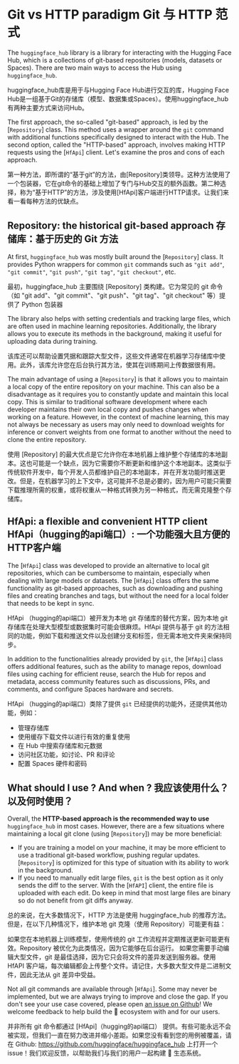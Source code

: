 <!--⚠️ Note that this file is in Markdown but contain specific syntax for our doc-builder (similar to MDX) that may not be
rendered properly in your Markdown viewer.
-->

# Git vs HTTP paradigm   Git 与 HTTP 范式

The `huggingface_hub` library is a library for interacting with the Hugging Face Hub, which is a 
collections of git-based repositories (models, datasets or Spaces). There are two main
ways to access the Hub using `huggingface_hub`.

huggingface_hub库是用于与Hugging Face Hub进行交互的库，Hugging Face Hub是一组基于Git的存储库（模型、数据集或Spaces）。使用huggingface_hub有两种主要方式来访问Hub。

The first approach, the so-called "git-based" approach, is led by the [`Repository`] class.
This method uses a wrapper around the `git` command with additional functions specifically
designed to interact with the Hub. The second option, called the "HTTP-based" approach,
involves making HTTP requests using the [`HfApi`] client. Let's examine the pros and cons
of each approach.

第一种方法，即所谓的“基于git”的方法，由[Repository]类领导。这种方法使用了一个包装器，它在git命令的基础上增加了专门与Hub交互的额外函数。第二种选择，称为“基于HTTP”的方法，涉及使用[HfApi]客户端进行HTTP请求。让我们来看一看每种方法的优缺点。

## Repository: the historical git-based approach   存储库：基于历史的 Git 方法

At first, `huggingface_hub` was mostly built around the [`Repository`] class. It provides
Python wrappers for common `git` commands such as `"git add"`, `"git commit"`, `"git push"`,
`"git tag"`, `"git checkout"`, etc.

最初，huggingface_hub 主要围绕 [Repository] 类构建。它为常见的 git 命令（如 "git add"、"git commit"、"git push"、"git tag"、"git checkout" 等）提供了 Python 包装器

The library also helps with setting credentials and tracking large files, which are often
used in machine learning repositories. Additionally, the library allows you to execute its
methods in the background, making it useful for uploading data during training.

该库还可以帮助设置凭据和跟踪大型文件，这些文件通常在机器学习存储库中使用。此外，该库允许您在后台执行其方法，使其在训练期间上传数据很有用。

The main advantage of using a [`Repository`] is that it allows you to maintain a local
copy of the entire repository on your machine. This can also be a disadvantage as
it requires you to constantly update and maintain this local copy. This is similar to
traditional software development where each developer maintains their own local copy and
pushes changes when working on a feature. However, in the context of machine learning,
this may not always be necessary as users may only need to download weights for inference
or convert weights from one format to another without the need to clone the entire
repository.

使用 [Repository] 的最大优点是它允许你在本地机器上维护整个存储库的本地副本。这也可能是一个缺点，因为它需要你不断更新和维护这个本地副本。这类似于传统软件开发中，每个开发人员都维护自己的本地副本，并在开发功能时推送更改。但是，在机器学习的上下文中，这可能并不总是必要的，因为用户可能只需要下载推理所需的权重，或将权重从一种格式转换为另一种格式，而无需克隆整个存储库。

## HfApi: a flexible and convenient HTTP client  HfApi（hugging的api端口）: 一个功能强大且方便的HTTP客户端

The [`HfApi`] class was developed to provide an alternative to local git repositories, which
can be cumbersome to maintain, especially when dealing with large models or datasets. The
[`HfApi`] class offers the same functionality as git-based approaches, such as downloading
and pushing files and creating branches and tags, but without the need for a local folder
that needs to be kept in sync.

HfApi （hugging的api端口）被开发为本地 git 存储库的替代方案，因为本地 git 存储库在处理大型模型或数据集时可能会很麻烦。HfApi 提供与基于 git 的方法相同的功能，例如下载和推送文件以及创建分支和标签，但无需本地文件夹来保持同步。

In addition to the functionalities already provided by `git`, the [`HfApi`] class offers
additional features, such as the ability to manage repos, download files using caching for
efficient reuse, search the Hub for repos and metadata, access community features such as
discussions, PRs, and comments, and configure Spaces hardware and secrets.

HfApi （hugging的api端口）类除了提供 `git` 已经提供的功能外，还提供其他功能，例如：
* 管理存储库
* 使用缓存下载文件以进行有效的重复使用
* 在 Hub 中搜索存储库和元数据
* 访问社区功能，如讨论、PR 和评论
* 配置 Spaces 硬件和密码

## What should I use ? And when ?   我应该使用什么？以及何时使用？

Overall, the **HTTP-based approach is the recommended way to use** `huggingface_hub`
in most cases. However, there are a few situations where maintaining a local git clone
(using [`Repository`]) may be more beneficial:
- If you are training a model on your machine, it may be more efficient to use a traditional
git-based workflow, pushing regular updates. [`Repository`] is optimized for this type of
situation with its ability to work in the background.
- If you need to manually edit large files, `git` is the best option as it only sends the
diff to the server. With the [`HfAPI`] client, the entire file is uploaded with each edit.
Do keep in mind that most large files are binary so do not benefit from git diffs anyway.

总的来说，在大多数情况下，HTTP 方法是使用 huggingface_hub 的推荐方法。但是，在以下几种情况下，维护本地 git 克隆（使用 Repository）可能更有益：

如果您在本地机器上训练模型，使用传统的 git 工作流程并定期推送更新可能更有效。Repository 被优化为此类情况，因为它能够在后台运行。
如果您需要手动编辑大型文件，git 是最佳选择，因为它只会将文件的差异发送到服务器。使用 HfAPI 客户端，每次编辑都会上传整个文件。请记住，大多数大型文件是二进制文件，因此无法从 git 差异中受益。

Not all git commands are available through [`HfApi`]. Some may never be implemented, but
we are always trying to improve and close the gap. If you don't see your use case covered,
please open [an issue on Github](https://github.com/huggingface/huggingface_hub)! We
welcome feedback to help build the 🤗 ecosystem with and for our users.

并非所有 git 命令都通过 [HfApi]（hugging的api端口） 提供。有些可能永远不会被实现，但我们一直在努力改进并缩小差距。如果您没有看到您的用例被覆盖，请在 Github: https://github.com/huggingface/huggingface_hub 上打开一个 issue！我们欢迎反馈，以帮助我们与我们的用户一起构建 🤗 生态系统。
